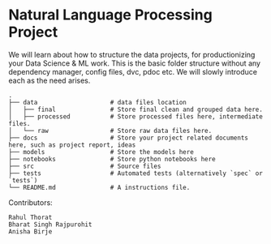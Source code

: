 # Natural Language Processing Project

We will learn about how to structure the data projects, for productionizing your Data Science &amp; ML work.
This is the basic folder structure without any dependency manager, config files, dvc, pdoc etc. We will slowly introduce each as the need arises.


    .
    ├── data                    # data files location
    │   ├── final               # Store final clean and grouped data here.
    │   ├── processed           # Store processed files here, intermediate files.
    │   └── raw                 # Store raw data files here.
    ├── docs                    # Store your project related documents here, such as project report, ideas
    ├── models                  # Store the models here
    ├── notebooks               # Store python notebooks here
    ├── src                     # Source files
    ├── tests                   # Automated tests (alternatively `spec` or `tests`)
    └── README.md               # A instructions file.

Contributors:

	Rahul Thorat
	Bharat Singh Rajpurohit
	Anisha Birje
